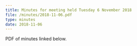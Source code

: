 ```yaml
---
title: Minutes for meeting held Tuesday 6 November 2018
file: /minutes/2018-11-06.pdf
type: minutes
date: 2018-11-06
---
```


PDF of minutes linked below.
